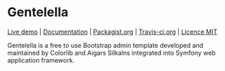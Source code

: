 # Gentelella

[Live demo](https://gentelella.herokuapp.com/admin/index) | [Documentation](https://github.com/SymfonyCollection/Gentelella/wiki) |
[Packagist.org](https://packagist.org/packages/krzysiekpiasecki/gentelella) |
[Travis-ci.org](https://travis-ci.org/krzysiekpiasecki/Gentelella) | [Licence MIT](https://github.com/krzysiekpiasecki/Gentelella/blob/master/LICENSE)

Gentelella is a free to use Bootstrap admin template developed and maintained by Colorlib and Aigars Silkalns integrated into Symfony web application framework.


